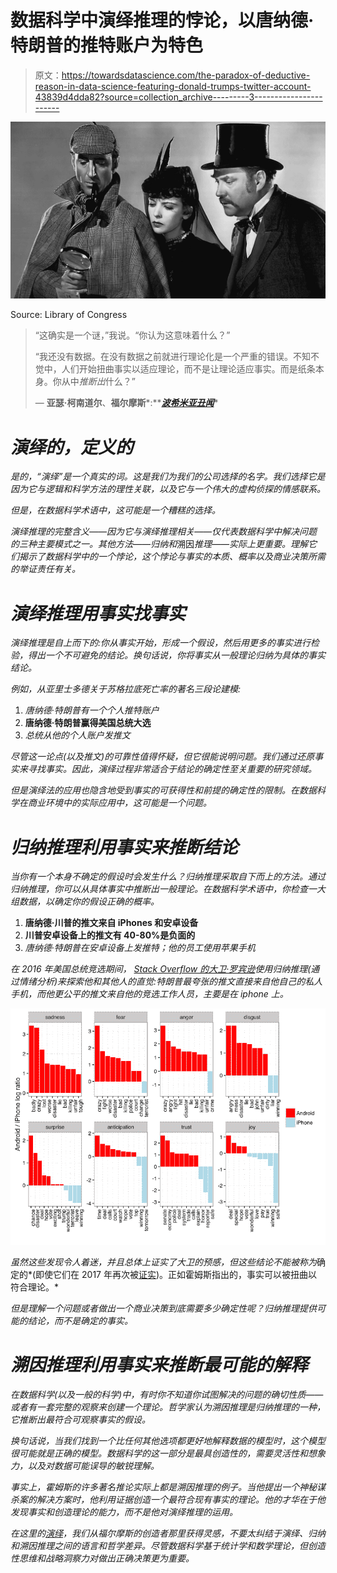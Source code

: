# 数据科学中演绎推理的悖论，以唐纳德·特朗普的推特账户为特色

> 原文：<https://towardsdatascience.com/the-paradox-of-deductive-reason-in-data-science-featuring-donald-trumps-twitter-account-43839d4dda82?source=collection_archive---------3----------------------->

![](img/91884fe0b868b15df081784f47222472.png)

Source: Library of Congress

> “这确实是一个谜，”我说。“你认为这意味着什么？”
> 
> “我还没有数据。在没有数据之前就进行理论化是一个严重的错误。不知不觉中，人们开始扭曲事实以适应理论，而不是让理论适应事实。而是纸条本身。你从中*推断出*什么？”
> 
> ― **亚瑟·柯南道尔**、**福尔摩斯***:**[***波希米亚丑闻***](http://etc.usf.edu/lit2go/32/the-adventures-of-sherlock-holmes/345/adventure-1-a-scandal-in-bohemia/)*

# *演绎的，定义的*

*是的，“演绎”是一个真实的词。这是我们为我们的公司选择的名字。我们选择它是因为它与逻辑和科学方法的理性关联，以及它与一个伟大的虚构侦探的情感联系。*

*但是，在数据科学术语中，这可能是一个糟糕的选择。*

*演绎推理的完整含义——因为它与演绎推理相关——仅代表数据科学中解决问题的三种主要模式之一。其他方法——*归纳*和*溯因*推理——实际上更重要。理解它们揭示了数据科学中的一个悖论，这个悖论与事实的本质、概率以及商业决策所需的举证责任有关。*

# ***演绎推理用事实找事实***

*演绎推理是自上而下的:你从事实开始，形成一个假设，然后用更多的事实进行检验，得出一个不可避免的结论。换句话说，你将事实从一般理论归纳为具体的事实结论。*

*例如，从亚里士多德关于苏格拉底死亡率的著名三段论建模:*

1.  *唐纳德·特朗普有一个个人推特账户*
2.  **唐纳德·特朗普赢得美国总统大选**
3.  *总统从他的个人账户发推文*

*尽管这一论点(以及推文)的可靠性值得怀疑，但它很能说明问题。我们通过还原事实来寻找事实。因此，演绎过程非常适合于结论的确定性至关重要的研究领域。*

*但是演绎法的应用也隐含地受到事实的可获得性和前提的确定性的限制。在数据科学在商业环境中的实际应用中，这可能是一个问题。*

# ***归纳推理利用事实来推断结论***

*当你有一个本身不确定的假设时会发生什么？归纳推理采取自下而上的方法。通过归纳推理，你可以从具体事实中推断出一般理论。在数据科学术语中，你检查一大组数据，以确定你的假设正确的概率。*

1.  **唐纳德·川普的推文来自 iPhones 和安卓设备**
2.  **川普安卓设备上的推文有 40-80%是负面的**
3.  *唐纳德·特朗普在安卓设备上发推特；他的员工使用苹果手机*

*在 2016 年美国总统竞选期间， [Stack Overflow 的大卫·罗宾逊](http://varianceexplained.org/r/trump-tweets/)使用归纳推理(通过情绪分析)来探索他和其他人的直觉:特朗普最夸张的推文直接来自他自己的私人手机，而他更公平的推文来自他的竞选工作人员，主要是在 iphone 上。*

*![](img/4d9261e00a2865a1112825576efdb07a.png)*

*虽然这些发现令人着迷，并且总体上证实了大卫的预感，但这些结论不能被称为*确定的*(即使它们在 2017 年再次被[证实](http://www.thecrosstab.com/2017/03/07/analysing-trump-tweets/))。正如霍姆斯指出的，事实可以被扭曲以符合理论。*

*但是理解一个问题或者做出一个商业决策到底需要多少确定性呢？归纳推理提供可能的结论，而不是确定的事实。*

# ***溯因推理利用事实来推断最可能的解释***

*在数据科学(以及一般的科学)中，有时你不知道你试图解决的问题的确切性质——或者有一套完整的观察来创建一个理论。哲学家认为溯因推理是归纳推理的一种，它推断出最符合可观察事实的假设。*

*换句话说，*当我们找到一个比任何其他选项都更好地解释数据的模型时，这个模型很可能就是正确的模型*。数据科学的这一部分是最具创造性的，需要灵活性和想象力，以及对数据可能误导的敏锐理解。*

*事实上，霍姆斯的许多著名推论实际上都是溯因推理的例子。当他提出一个神秘谋杀案的解决方案时，他利用证据创造一个最符合现有事实的理论。他的才华在于他发现事实和创造理论的能力，而不是他对演绎推理的运用。*

*在这里的[演绎](http://www.deducive.com)，我们从福尔摩斯的创造者那里获得灵感，不要太纠结于演绎、归纳和溯因推理之间的语言和哲学差异。尽管数据科学基于统计学和数学理论，但创造性思维和战略洞察力对做出正确决策更为重要。*